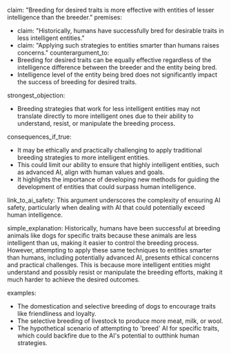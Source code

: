 claim: "Breeding for desired traits is more effective with entities of lesser intelligence than the breeder."
premises:
  - claim: "Historically, humans have successfully bred for desirable traits in less intelligent entities."
  - claim: "Applying such strategies to entities smarter than humans raises concerns."
counterargument_to:
  - Breeding for desired traits can be equally effective regardless of the intelligence difference between the breeder and the entity being bred.
  - Intelligence level of the entity being bred does not significantly impact the success of breeding for desired traits.

strongest_objection:
  - Breeding strategies that work for less intelligent entities may not translate directly to more intelligent ones due to their ability to understand, resist, or manipulate the breeding process.

consequences_if_true:
  - It may be ethically and practically challenging to apply traditional breeding strategies to more intelligent entities.
  - This could limit our ability to ensure that highly intelligent entities, such as advanced AI, align with human values and goals.
  - It highlights the importance of developing new methods for guiding the development of entities that could surpass human intelligence.

link_to_ai_safety: This argument underscores the complexity of ensuring AI safety, particularly when dealing with AI that could potentially exceed human intelligence.

simple_explanation: Historically, humans have been successful at breeding animals like dogs for specific traits because these animals are less intelligent than us, making it easier to control the breeding process. However, attempting to apply these same techniques to entities smarter than humans, including potentially advanced AI, presents ethical concerns and practical challenges. This is because more intelligent entities might understand and possibly resist or manipulate the breeding efforts, making it much harder to achieve the desired outcomes.

examples:
  - The domestication and selective breeding of dogs to encourage traits like friendliness and loyalty.
  - The selective breeding of livestock to produce more meat, milk, or wool.
  - The hypothetical scenario of attempting to 'breed' AI for specific traits, which could backfire due to the AI's potential to outthink human strategies.